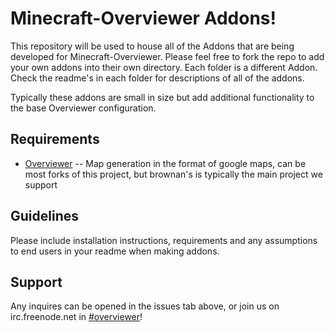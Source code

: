 Minecraft-Overviewer Addons!
=============

This repository will be used to house all of the Addons that are being developed for Minecraft-Overviewer. Please feel free to fork the repo to add your own addons into their own directory. Each folder is a different Addon. Check the readme's in each folder for descriptions of all of the addons.

Typically these addons are small in size but add additional functionality to the base Overviewer configuration.

Requirements
-------

* [Overviewer](https://github.com/overviewer/Minecraft-Overviewer) -- Map generation in the format of google maps, can be most forks of this project, but brownan's is typically the main project we support

Guidelines
-------

Please include installation instructions, requirements and any assumptions to end users in your readme when making addons.

Support
-------

Any inquires can be opened in the issues tab above, or join us on irc.freenode.net in [#overviewer](http://webchat.freenode.net?channels=overviewer)!
